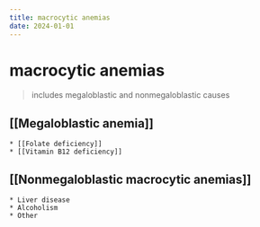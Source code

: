 ```yaml
---
title: macrocytic anemias
date: 2024-01-01
---
```

# macrocytic anemias

> includes megaloblastic and nonmegaloblastic causes

## [[Megaloblastic anemia]]
	* [[Folate deficiency]]
	* [[Vitamin B12 deficiency]]

## [[Nonmegaloblastic macrocytic anemias]]
	* Liver disease
	* Alcoholism
	* Other


